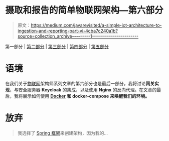 # 摄取和报告的简单物联网架构—第六部分

> 原文：<https://medium.com/javarevisited/a-simple-iot-architecture-to-ingestion-and-reporting-part-vi-4cba7c240a1b?source=collection_archive---------1----------------------->

第一部分 | [第二部分](/@rafaelfaita/a-simple-iot-architecture-to-ingestion-and-reporting-part-ii-60dfb7d8ac52) | [第三部分](/@rafaelfaita/a-simple-iot-architecture-to-ingestion-and-reporting-part-iii-71f37d730c20) | [第四部分](/@rafaelfaita/a-simple-iot-architecture-to-ingestion-and-reporting-part-iv-a79678bf6b30) | [第五部分](/@rafaelfaita/a-simple-iot-architecture-to-ingestion-and-reporting-part-v-380073ff30d8)

# 语境

在我们关于[物联网](/javarevisited/my-favorite-courses-to-learn-internet-of-things-iot-in-2020-best-of-lot-8517aa9fc838)架构师系列文章的第六部分也是最后一部分，我将讨论**网关实现**，与安全服务器 **Keycloak** 的集成，以及使用 **Nginx** 的反向代理。在文章的最后，我将展示如何使用 [**Docker**](/javarevisited/top-15-online-courses-to-learn-docker-kubernetes-and-aws-for-fullstack-developers-and-devops-d8cc4f16e773) **和 docker-compose 来唤醒我们的环境。**

# 放弃

> 我选择了 [Spring 框架](/javarevisited/10-best-online-courses-to-learn-spring-framework-in-2020-f7f73599c2fd)来创建架构，因为我的…